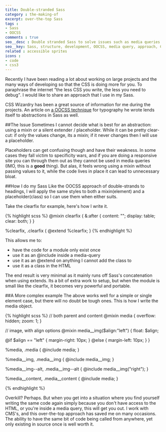 ```yaml
---
title: Double-stranded Sass
category : the-making-of
excerpt: over-the-top Sass
tags :
- Sass
- OOCSS
comments : true
seo__desc : Double stranded Sass to solve issues such as media queries and CMS so code remains minimal
seo__key: Sass, structure, development, OOCSS, media query, approach, CMS, manageble Sass, maintainance
related : accessible sprites
icons :
- code
- css3
---
```

Recently I have been reading a lot about working on large projects and the many ways of developing so that the CSS is doing more for you. To paraphrase the internet <q>the less CSS you write, the less you need to debug</q>. I would like to share an approach that I use in my Sass.
<!-- /intro -->

CSS Wizardry has been a great source of information for me during the projects. An article on [a OOCSS technique](http://csswizardry.com/2012/02/pragmatic-practical-font-sizing-in-css/) for typography he wrote lends itself to abstractions in Sass as well.

##The Issue
Sometimes I cannot decide what is best for an abstraction: using a mixin or a silent extender / placeholder. While it can be pretty clear-cut: if only the values change, its a mixin; if it never changes then I will use a placeholder.

Placeholders can get confusing though and have their weakness. In some cases they fall victim to specificity wars, and if you are doing a responsive site you can through them out as they cannot be used in media queries (IMO, this is a <strong>good</strong> thing). But alas, it feels wrong using a mixin without passing values to it, while the code lives in place it can lead to unnecessary bloat.


##How I do my Sass
Like the OOCSS approach of double-strands to headings, I will apply the same styles to both a mixin(element) and a placeholder(class) so I can use them when either suits.

Take the clearfix for example, here's how I write it.

{% highlight scss  %}
@mixin clearfix {
  &:after { content: ""; display: table; clear: both; }
}

%clearfix,
.clearfix { @extend %clearfix; }
{% endhighlight %}

This allows me to:

- have the code for a module only exist once
- use it as an @include inside a media-query
- use it as an @extend on anything I cannot add the class to
- use it as a class in the HTML

The end result is very minimal as it mainly runs off Sass's concatenation when using extends. Its a bit of extra work to setup, but when the module is small like the clearfix, it becomes very powerful and portable.

##A More complex example
The above works well for a simple or single element case, but there will no doubt be tough ones. This is how I write the media object.

{% highlight scss  %}
// both parent and content
@mixin media {
  overflow: hidden; zoom: 1;
}

// image, with align options
@mixin media__img($align:"left") {
  float: $align;

  @if $align == "left" {
    margin-right: 10px;
  } @else {
    margin-left: 10px;
  }
}

%media,
.media { @include media; }

%media__img,
.media__img { @include media__img; }

%media__img--alt,
.media__img--alt { @include media__img("right"); }

%media__content,
.media__content { @include media; }

{% endhighlight %}

Overkill? Perhaps. But when you get into a situation where you find yourself writing the same code again simply because you don't have access to the HTML, or you're inside a media query, this will get you out. I work with CMS's, and this over-the-top approach has saved me on many occasions. The ability to have the same bit of code being called from anywhere, yet only existing in source once is well worth it.
